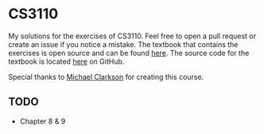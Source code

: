 # CS3110
My solutions for the exercises of CS3110. Feel free to open a pull request or create an issue if you notice a mistake.
The textbook that contains the exercises is open source and can be found [here](https://cs3110.github.io/textbook/cover.html).
The source code for the textbook is located [here](https://github.com/cs3110/textbook) on GitHub.

Special thanks to [Michael Clarkson](http://www.cs.cornell.edu/~clarkson/) for creating this course.


## TODO
- Chapter 8 & 9
